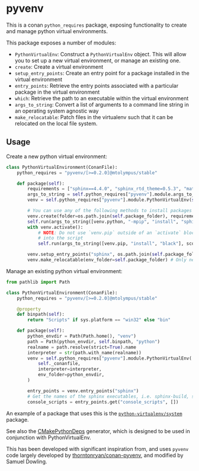 # pyvenv

This is a conan `python_requires` package, exposing functionality to create and manage python virtual environments.

This package exposes a number of modules:

* `PythonVirtualEnv`: Construct a `PythonVirtualEnv` object. This will allow you to set up a new virtual environment, or manage an existing one.
* `create`: Create a virtual environment
* `setup_entry_points`: Create an entry point for a package installed in the virtual environment
* `entry_points`: Retrieve the entry points associated with a particular package in the virtual environment
* `which`: Retrieve the path to an executable within the virtual environment
* `args_to_string`: Convert a list of arguments to a command line string in an operating system agnostic way
* `make_relocatable`: Patch files in the virtualenv such that it can be relocated on the local file system.

## Usage

Create a new python virtual environment:

```python
class PythonVirtualEnvironment(ConanFile):
    python_requires = "pyvenv/[>=0.2.0]@mtolympus/stable"

    def package(self):
        requirements = ["sphinx==4.4.0", "sphinx_rtd_theme=0.5.3", "matplotlib==3.5.0"]
        args_to_string = self.python_requires["pyvenv"].module.args_to_string
        venv = self.python_requires["pyvenv"].module.PythonVirtualEnv(self)

        # You can use any of the following methods to install packages into the virtualenv
        venv.create(folder=os.path.join(self.package_folder), requirements=requirements)
        self.run(args_to_string([venv.python, "-mpip", "install", "sphinx-multiversion"], scope="conanbuild")
        with venv.activate():
            # NOTE: Do not use `venv.pip` outside of an `activate` block - it will embed the incorrect interpreter
            # into the script
            self.run(args_to_string([venv.pip, "install", "black"], scope="conanbuild")

        venv.setup_entry_points("sphinx", os.path.join(self.package_folder, "bin"))
        venv.make_relocatable(env_folder=self.package_folder) # Only needs to be run when packages are installed outside of `venv.create()`
```

Manage an existing python virtual environment:

```python
from pathlib import Path

class PythonVirtualEnvironment(ConanFile):
    python_requires = "pyvenv/[>=0.2.0]@mtolympus/stable"

    @property
    def binpath(self):
        return "Scripts" if sys.platform == "win32" else "bin"

    def package(self):
        python_envdir = Path(Path.home(), "venv")
        path = Path(python_envdir, self.binpath, "python")
        realname = path.resolve(strict=True).name
        interpreter = str(path.with_name(realname))
        venv = self.python_requires["pyvenv"].module.PythonVirtualEnv(
            self._conanfile,
            interpreter=interpreter,
            env_folder=python_envdir,
        )

        entry_points = venv.entry_points("sphinx")
        # Get the names of the sphinx executables, i.e. sphinx-build, sphinx-quickstart, sphinx-apidoc, sphinx-autogen
        console_scripts = entry_points.get("console_scripts", []) 
```

An example of a package that uses this is the [`python-virtualenv/system`](https://github.com/samuel-emrys/python-virtualenv) package.

See also the [CMakePythonDeps](https://github.com/samuel-emrys/cmake-python-deps) generator, which is designed to be used in conjunction with PythonVirtualEnv.

This has been developed with significant inspiration from, and uses `pyvenv` code largely developed by [thorntonryan/conan-pyvenv](https://github.com/thorntonryan/conan-pyvenv), and modified by Samuel Dowling.
